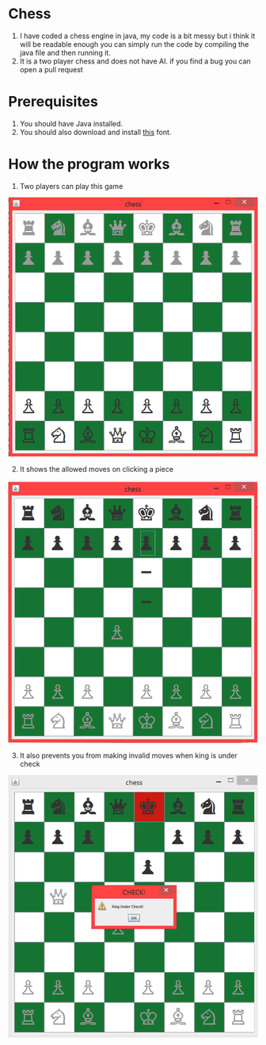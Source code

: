 # Chess
1. I have coded a chess engine in java, my code is a bit messy but i think it will be readable enough you can simply run the code by compiling the java file and then running it.
2. It is a two player chess and does not have AI. if you find a bug you can open a pull request

# Prerequisites
1. You should have Java installed.
2. You should also download and install [this](https://fonts2u.com/chess-alpha-2.font) font.

# How the program works

1. Two players can play this game

![MainBoard](https://github.com/Divy1211/Chess/blob/master/images/MainBoard.PNG)

2. It shows the allowed moves on clicking a piece

![PieceMoves](https://github.com/Divy1211/Chess/blob/master/images/Displays_Moves.PNG)

3. It also prevents you from making invalid moves when king is under check

![Check](https://github.com/Divy1211/Chess/blob/master/images/King_Chess.PNG)
